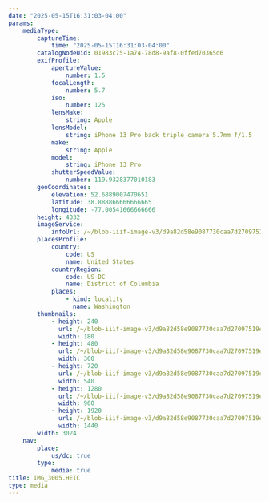```yaml
---
date: "2025-05-15T16:31:03-04:00"
params:
    mediaType:
        captureTime:
            time: "2025-05-15T16:31:03-04:00"
        catalogNodeUid: 01983c75-1a74-78d8-9af8-0ffed70365d6
        exifProfile:
            apertureValue:
                number: 1.5
            focalLength:
                number: 5.7
            iso:
                number: 125
            lensMake:
                string: Apple
            lensModel:
                string: iPhone 13 Pro back triple camera 5.7mm f/1.5
            make:
                string: Apple
            model:
                string: iPhone 13 Pro
            shutterSpeedValue:
                number: 119.9328377010183
        geoCoordinates:
            elevation: 52.6889007470651
            latitude: 38.888866666666665
            longitude: -77.00541666666666
        height: 4032
        imageService:
            infoUrl: /~/blob-iiif-image-v3/d9a82d58e9087730caa7d27097519e40ff9a1206f4e806623e97d251178dd0e6/info.json
        placesProfile:
            country:
                code: US
                name: United States
            countryRegion:
                code: US-DC
                name: District of Columbia
            places:
                - kind: locality
                  name: Washington
        thumbnails:
            - height: 240
              url: /~/blob-iiif-image-v3/d9a82d58e9087730caa7d27097519e40ff9a1206f4e806623e97d251178dd0e6/full/180%2C240/0/default.jpg
              width: 180
            - height: 480
              url: /~/blob-iiif-image-v3/d9a82d58e9087730caa7d27097519e40ff9a1206f4e806623e97d251178dd0e6/full/360%2C480/0/default.jpg
              width: 360
            - height: 720
              url: /~/blob-iiif-image-v3/d9a82d58e9087730caa7d27097519e40ff9a1206f4e806623e97d251178dd0e6/full/540%2C720/0/default.jpg
              width: 540
            - height: 1280
              url: /~/blob-iiif-image-v3/d9a82d58e9087730caa7d27097519e40ff9a1206f4e806623e97d251178dd0e6/full/960%2C1280/0/default.jpg
              width: 960
            - height: 1920
              url: /~/blob-iiif-image-v3/d9a82d58e9087730caa7d27097519e40ff9a1206f4e806623e97d251178dd0e6/full/1440%2C1920/0/default.jpg
              width: 1440
        width: 3024
    nav:
        place:
            us/dc: true
        type:
            media: true
title: IMG_3005.HEIC
type: media
---
```

